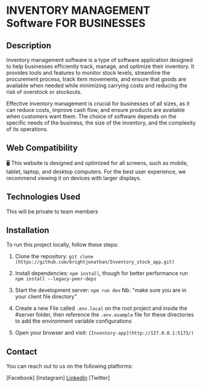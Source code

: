 # INVENTORY MANAGEMENT Software FOR BUSINESSES

## Description
Inventory management software is a type of software application designed to help businesses efficiently track, manage, and optimize their inventory. It provides tools and features to monitor stock levels, streamline the procurement process, track item movements, and ensure that goods are available when needed while minimizing carrying costs and reducing the risk of overstock or stockouts.

Effective inventory management is crucial for businesses of all sizes, as it can reduce costs, improve cash flow, and ensure products are available when customers want them. The choice of software depends on the specific needs of the business, the size of the inventory, and the complexity of its operations.


## Web Compatibility
🖥️ This website is designed and optimized for all screens, such as mobile, tablet, laptop, and desktop computers. For the best user experience, we recommend viewing it on devices with larger displays.


## Technologies Used
This will be private to team members


## Installation
To run this project locally, follow these steps:

1. Clone the repository: `git clone (https://github.com/brightjonathan/Inventory_stock_app.git)`
2. Install dependencies: `npm install`, though for better performance run `npm install --legacy-peer-deps`
3. Start the development server: `npm run dev` Nb: "make sure you are in your client file directory"


4. Create a new File called `.env.local` on the root project and inside the #server folder, then reference the `.env.example` file for these directories to add the environment variable configurations
5. Open your browser and visit: `[Inventory-app](http://127.0.0.1:5173/)`

## Contact

You can reach out to us on the following platforms:

[Facebook]
[Instagram]
[LinkedIn](https://www.linkedin.com/in/bright-jonathan-554970212/)
[Twitter]


